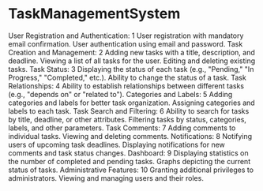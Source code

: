 # TaskManagementSystem
User Registration and Authentication:
1
User registration with mandatory email confirmation.
User authentication using email and password.
Task Creation and Management:
2
Adding new tasks with a title, description, and deadline.
Viewing a list of all tasks for the user.
Editing and deleting existing tasks.
Task Status:
3
Displaying the status of each task (e.g., "Pending," "In Progress," "Completed," etc.).
Ability to change the status of a task.
Task Relationships:
4
Ability to establish relationships between different tasks (e.g., "depends on" or "related to").
Categories and Labels:
5
Adding categories and labels for better task organization.
Assigning categories and labels to each task.
Task Search and Filtering:
6
Ability to search for tasks by title, deadline, or other attributes.
Filtering tasks by status, categories, labels, and other parameters.
Task Comments:
7
Adding comments to individual tasks.
Viewing and deleting comments.
Notifications:
8
Notifying users of upcoming task deadlines.
Displaying notifications for new comments and task status changes.
Dashboard:
9
Displaying statistics on the number of completed and pending tasks.
Graphs depicting the current status of tasks.
Administrative Features:
10
Granting additional privileges to administrators.
Viewing and managing users and their roles.
